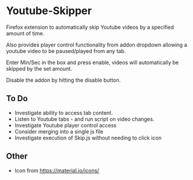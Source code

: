 # Youtube-Skipper
Firefox extension to automatically skip Youtube videos by a specified amount of time.

Also provides player control functionality from addon dropdown allowing a youtube video to be paused/played from any tab.

Enter Min/Sec in the box and press enable, videos will automatically be skipped by the set amount.

Disable the addon by hitting the disable button.

## To Do

- Investigate ability to access tab content.  
- Listen to Youtube tabs - and run script on video changes. 
- Investigate Youtube player control access 
- Consider merging into a single js file
- Investigate execution of Skip.js without needing to click icon

## Other

- Icon from https://material.io/icons/
